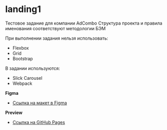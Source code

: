 # landing1

Тестовое задание для компании AdCombo
Структура проекта и правила именования соответствуют методологии БЭМ

При выполнении задания нельзя использовать:
- Flexbox
- Grid
- Bootstrap

В задании используются:
- Slick Carousel
- Webpack

**Figma**

- [Ссылка на макет в Figma](<https://www.figma.com/file/TXz8zKRKKZnrWycGvUeNTK/60713---Stability-24-(Copy)-(Copy)?node-id=1%3A463>)

**Preview**

- [Ссылка на GitHub Pages](https://ex1lex.github.io/landing1)

